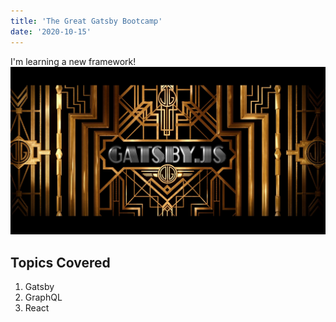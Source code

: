 ```yaml
---
title: 'The Great Gatsby Bootcamp'
date: '2020-10-15'
---
```

I'm learning a new framework!
![GreatGatsbyJS](./GGatsbyJS.jpeg)

## Topics Covered

1. Gatsby
2. GraphQL
3. React